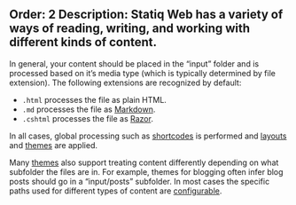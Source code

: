 ﻿Order: 2
Description: Statiq Web has a variety of ways of reading, writing, and working with different kinds of content.
---
<?!= Description /?>

In general, your content should be placed in the “input” folder and is processed based on it’s media type (which is typically determined by file extension). The following extensions are recognized by default:

- `.html` processes the file as plain HTML.
- `.md` processes the file as [Markdown](/web/templates/markdown).
- `.cshtml` processes the file as [Razor](/web/templates/razor).

In all cases, global processing such as [shortcodes](/web/content/shortcodes) is performed and [layouts](/web/templates#layouts) and [themes](/web/templates/themes) are applied.

Many [themes](/web/templates/themes) also support treating content differently depending on what subfolder the files are in. For example, themes for blogging often infer blog posts should go in a “input/posts” subfolder. In most cases the specific paths used for different types of content are [configurable](/web/configuration).

<?# ChildPages /?>